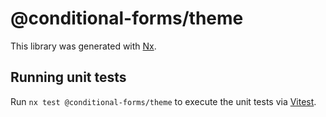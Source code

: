 # @conditional-forms/theme

This library was generated with [Nx](https://nx.dev).

## Running unit tests

Run `nx test @conditional-forms/theme` to execute the unit tests via [Vitest](https://vitest.dev/).

<!-- trigger release -->